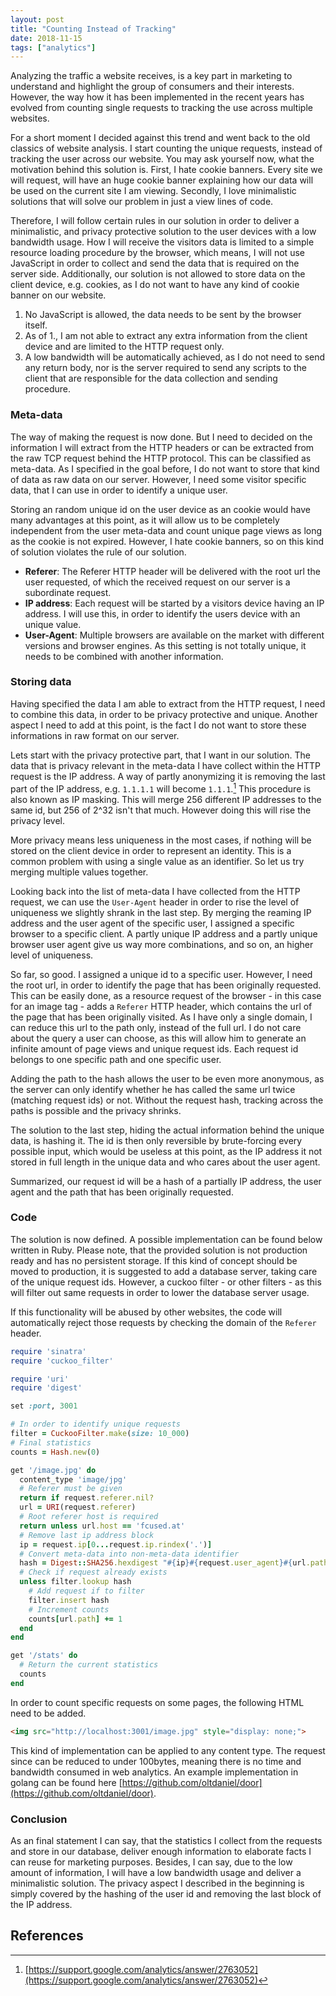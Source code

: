 ```yaml
---
layout: post
title: "Counting Instead of Tracking"
date: 2018-11-15
tags: ["analytics"]
---
```


Analyzing the traffic a website receives, is a key part in marketing to
understand and highlight the group of consumers and their interests. However,
the way how it has been implemented in the recent years has evolved from
counting single requests to tracking the use across multiple websites.

For a short moment I decided against this trend and went back to the old
classics of website analysis. I start counting the unique requests, instead of
tracking the user across our website. You may ask yourself now, what the
motivation behind this solution is. First, I hate cookie banners. Every site
we will request, will have an huge cookie banner explaining how our data will
be used on the current site I am viewing. Secondly, I love minimalistic
solutions that will solve our problem in just a view lines of code.

Therefore, I will follow certain rules in our solution in order to deliver a
minimalistic, and privacy protective solution to the user devices with a low
bandwidth usage. How I will receive the visitors data is limited to a simple
resource loading procedure by the browser, which means, I will not use
JavaScript in order to collect and send the data that is required on the server
side. Additionally, our solution is not allowed to store data on the client
device, e.g. cookies, as I do not want to have any kind of cookie banner on our
website.

1. No JavaScript is allowed, the data needs to be sent by the browser itself.
2. As of 1., I am not able to extract any extra information from the client
device and are limited to the HTTP request only.
3. A low bandwidth will be automatically achieved, as I do not need to send
any return body, nor is the server required to send any scripts to the client
that are responsible for the data collection and sending procedure.

### Meta-data

The way of making the request is now done. But I need to decided on the
information I will extract from the HTTP headers or can be extracted from the
raw TCP request behind the HTTP protocol. This can be classified as meta-data.
As I specified in the goal before, I do not want to store that kind of data as
raw data on our server. However, I need some visitor specific data, that I can
use in order to identify a unique user.

Storing an random unique id on the user device as an cookie would have many
advantages at this point, as it will allow us to be completely independent from
the user meta-data and count unique page views as long as the cookie is not
expired. However, I hate cookie banners, so on this kind of solution violates
the rule of our solution.

- **Referer**: The Referer HTTP header will be delivered with the root url
the user requested, of which the received request on our server is a subordinate
request.
- **IP address**: Each request will be started by a visitors device having an
IP address. I will use this, in order to identify the users device with an
unique value.
- **User-Agent**: Multiple browsers are available on the market with
different versions and browser engines. As this setting is not totally unique,
it needs to be combined with another information.

### Storing data

Having specified the data I am able to extract from the HTTP request, I need
to combine this data, in order to be privacy protective and unique. Another
aspect I need to add at this point, is the fact I do not want to store these
informations in raw format on our server.

Lets start with the privacy protective part, that I want in our solution. The
data that is privacy relevant in the meta-data I have collect within the HTTP
request is the IP address. A way of partly anonymizing it is removing the last
part of the IP address, e.g. `1.1.1.1` will become `1.1.1`.[^1] This procedure is also known as IP masking. This
will merge 256 different IP addresses to the same id, but 256 of 2^32 isn't that
much. However doing this will rise the privacy level.

More privacy means less uniqueness in the most cases, if nothing will be stored
on the client device in order to represent an identity. This is a common problem
with using a single value as an identifier. So let us try merging multiple
values together.

Looking back into the list of meta-data I have collected from the HTTP request,
we can use the `User-Agent` header in order to rise the level of uniqueness we
slightly shrank in the last step. By merging the reaming IP address and the
user agent of the specific user, I assigned a specific browser to a specific
client. A partly unique IP address and a partly unique browser user agent give
us way more combinations, and so on, an higher level of uniqueness.

So far, so good. I assigned a unique id to a specific user. However, I need
the root url, in order to identify the page that has been originally requested.
This can be easily done, as a resource request of the browser - in this case for
an image tag - adds a `Referer` HTTP header, which contains the url of the page
that has been originally visited. As I have only a single domain, I can reduce
this url to the path only, instead of the full url. I do not care about the
query a user can choose, as this will allow him to generate an infinite amount
of page views and unique request ids. Each request id belongs to one specific
path and one specific user.

Adding the path to the hash allows the user to be even more anonymous, as the
server can only identify whether he has called the same url twice (matching
request ids) or not. Without the request hash, tracking across the paths is
possible and the privacy shrinks.

The solution to the last step, hiding the actual information behind the unique
data, is hashing it. The id is then only reversible by brute-forcing every
possible input, which would be useless at this point, as the IP address it not
stored in full length in the unique data and who cares about the user agent.

Summarized, our request id will be a hash of a partially IP address, the
user agent and the path that has been originally requested.

### Code

The solution is now defined. A possible implementation can be found below
written in Ruby. Please note, that the provided solution is not production ready
and has no persistent storage. If this kind of concept should be moved to
production, it is suggested to add a database server, taking care of the unique
request ids. However, a cuckoo filter - or other filters - as this will filter
out same requests in order to lower the database server usage.

If this functionality will be abused by other websites, the code will
automatically reject those requests by checking the domain of the `Referer`
header.

```ruby
require 'sinatra'
require 'cuckoo_filter'

require 'uri'
require 'digest'

set :port, 3001

# In order to identify unique requests
filter = CuckooFilter.make(size: 10_000)
# Final statistics
counts = Hash.new(0)

get '/image.jpg' do
  content_type 'image/jpg'
  # Referer must be given
  return if request.referer.nil?
  url = URI(request.referer)
  # Root referer host is required
  return unless url.host == 'fcused.at'
  # Remove last ip address block
  ip = request.ip[0...request.ip.rindex('.')]
  # Convert meta-data into non-meta-data identifier
  hash = Digest::SHA256.hexdigest "#{ip}#{request.user_agent}#{url.path}"
  # Check if request already exists
  unless filter.lookup hash
    # Add request if to filter
    filter.insert hash
    # Increment counts
    counts[url.path] += 1
  end
end

get '/stats' do
  # Return the current statistics
  counts
end
```


In order to count specific requests on some pages, the following HTML need to be
added.

```html
<img src="http://localhost:3001/image.jpg" style="display: none;">
```

This kind of implementation can be applied to any content type. The request
since can be reduced to under 100bytes, meaning there is no time and bandwidth
consumed in web analytics. An example implementation in golang can be found here
[https://github.com/oltdaniel/door](https://github.com/oltdaniel/door).

### Conclusion

As an final statement I can say, that the statistics I collect from the
requests and store in our database, deliver enough information to elaborate
facts I can reuse for marketing purposes. Besides, I can say, due to the low
amount of information, I will have a low bandwidth usage and deliver a
minimalistic solution. The privacy aspect I described in the beginning is
simply covered by the hashing of the user id and removing the last block of the
IP address.

## References

[^1]: [https://support.google.com/analytics/answer/2763052](https://support.google.com/analytics/answer/2763052)